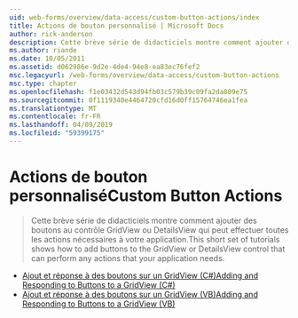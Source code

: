 ```yaml
---
uid: web-forms/overview/data-access/custom-button-actions/index
title: Actions de bouton personnalisé | Microsoft Docs
author: rick-anderson
description: Cette brève série de didacticiels montre comment ajouter des boutons au contrôle GridView ou DetailsView qui peut effectuer toutes les actions nécessaires à votre application.
ms.author: riande
ms.date: 10/05/2011
ms.assetid: d062986e-9d2e-4de4-94e8-ea83ec76fef2
msc.legacyurl: /web-forms/overview/data-access/custom-button-actions
msc.type: chapter
ms.openlocfilehash: f1e03432d543d94fb03c579b39c09fa2da809e75
ms.sourcegitcommit: 0f1119340e4464720cfd16d0ff15764746ea1fea
ms.translationtype: MT
ms.contentlocale: fr-FR
ms.lasthandoff: 04/09/2019
ms.locfileid: "59399175"
---
```

# <a name="custom-button-actions"></a><span data-ttu-id="ad26b-103">Actions de bouton personnalisé</span><span class="sxs-lookup"><span data-stu-id="ad26b-103">Custom Button Actions</span></span>

> <span data-ttu-id="ad26b-104">Cette brève série de didacticiels montre comment ajouter des boutons au contrôle GridView ou DetailsView qui peut effectuer toutes les actions nécessaires à votre application.</span><span class="sxs-lookup"><span data-stu-id="ad26b-104">This short set of tutorials shows how to add buttons to the GridView or DetailsView control that can perform any actions that your application needs.</span></span>


- [<span data-ttu-id="ad26b-105">Ajout et réponse à des boutons sur un GridView (C#)</span><span class="sxs-lookup"><span data-stu-id="ad26b-105">Adding and Responding to Buttons to a GridView (C#)</span></span>](adding-and-responding-to-buttons-to-a-gridview-cs.md)
- [<span data-ttu-id="ad26b-106">Ajout et réponse à des boutons sur un GridView (VB)</span><span class="sxs-lookup"><span data-stu-id="ad26b-106">Adding and Responding to Buttons to a GridView (VB)</span></span>](adding-and-responding-to-buttons-to-a-gridview-vb.md)
